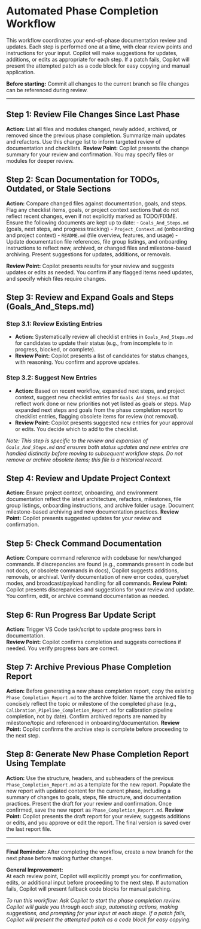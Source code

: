 # Automated Phase Completion Workflow

This workflow coordinates your end-of-phase documentation review and updates. Each step is performed one at a time, with clear review points and instructions for your input. Copilot will make suggestions for updates, additions, or edits as appropriate for each step. If a patch fails, Copilot will present the attempted patch as a code block for easy copying and manual application.

**Before starting:** Commit all changes to the current branch so file changes can be referenced during review.

---

## Step 1: Review File Changes Since Last Phase

**Action:** List all files and modules changed, newly added, archived, or removed since the previous phase completion. Summarize main updates and refactors. Use this change list to inform targeted review of documentation and checklists.
**Review Point:** Copilot presents the change summary for your review and confirmation. You may specify files or modules for deeper review.

## Step 2: Scan Documentation for TODOs, Outdated, or Stale Sections

**Action:** Compare changed files against documentation, goals, and steps. Flag any checklist items, goals, or project context sections that do not reflect recent changes, even if not explicitly marked as TODO/FIXME. Ensure the following documents are kept up to date:
	- `Goals_And_Steps.md` (goals, next steps, and progress tracking)
	- `Project_Context.md` (onboarding and project context)
	- `README.md` (file overview, features, and usage)
	- Update documentation file references, file group listings, and onboarding instructions to reflect new, archived, or changed files and milestone-based archiving.
Present suggestions for updates, additions, or removals.

**Review Point:** Copilot presents results for your review and suggests updates or edits as needed. You confirm if any flagged items need updates, and specify which files require changes.

## Step 3: Review and Expand Goals and Steps (Goals_And_Steps.md)

### Step 3.1: Review Existing Entries

- **Action:** Systematically review all checklist entries in `Goals_And_Steps.md` for candidates to update their status (e.g., from incomplete to in progress, blocked, or complete).
- **Review Point:** Copilot presents a list of candidates for status changes, with reasoning. You confirm and approve updates.

### Step 3.2: Suggest New Entries

- **Action:** Based on recent workflow, expanded next steps, and project context, suggest new checklist entries for `Goals_And_Steps.md` that reflect work done or new priorities not yet listed as goals or steps. Map expanded next steps and goals from the phase completion report to checklist entries, flagging obsolete items for review (not removal).
- **Review Point:** Copilot presents suggested new entries for your approval or edits. You decide which to add to the checklist.

*Note: This step is specific to the review and expansion of `Goals_And_Steps.md` and ensures both status updates and new entries are handled distinctly before moving to subsequent workflow steps. Do not remove or archive obsolete items; this file is a historical record.*

## Step 4: Review and Update Project Context

**Action:** Ensure project context, onboarding, and environment documentation reflect the latest architecture, refactors, milestones, file group listings, onboarding instructions, and archive folder usage. Document milestone-based archiving and new documentation practices.
**Review Point:** Copilot presents suggested updates for your review and confirmation.

## Step 5: Check Command Documentation

**Action:** Compare command reference with codebase for new/changed commands. If discrepancies are found (e.g., commands present in code but not docs, or obsolete commands in docs), Copilot suggests additions, removals, or archival. Verify documentation of new error codes, query/set modes, and broadcast/payload handling for all commands.
**Review Point:** Copilot presents discrepancies and suggestions for your review and update. You confirm, edit, or archive command documentation as needed.

## Step 6: Run Progress Bar Update Script

**Action:** Trigger VS Code task/script to update progress bars in documentation.  
**Review Point:** Copilot confirms completion and suggests corrections if needed. You verify progress bars are correct.

## Step 7: Archive Previous Phase Completion Report

**Action:** Before generating a new phase completion report, copy the existing `Phase_Completion_Report.md` to the archive folder. Name the archived file to concisely reflect the topic or milestone of the completed phase (e.g., `Calibration_Pipeline_Completion_Report.md` for calibration pipeline completion, not by date). Confirm archived reports are named by milestone/topic and referenced in onboarding/documentation.
**Review Point:** Copilot confirms the archive step is complete before proceeding to the next step.

## Step 8: Generate New Phase Completion Report Using Template

**Action:** Use the structure, headers, and subheaders of the previous `Phase_Completion_Report.md` as a template for the new report. Populate the new report with updated content for the current phase, including a summary of changes to goals, steps, file structure, and documentation practices. Present the draft for your review and confirmation. Once confirmed, save the new report as `Phase_Completion_Report.md`.
**Review Point:** Copilot presents the draft report for your review, suggests additions or edits, and you approve or edit the report. The final version is saved over the last report file.

---

---

**Final Reminder:** After completing the workflow, create a new branch for the next phase before making further changes.

**General Improvement:**  
At each review point, Copilot will explicitly prompt you for confirmation, edits, or additional input before proceeding to the next step. If automation fails, Copilot will present fallback code blocks for manual patching.

*To run this workflow: Ask Copilot to start the phase completion review. Copilot will guide you through each step, automating actions, making suggestions, and prompting for your input at each stage. If a patch fails, Copilot will present the attempted patch as a code block for easy copying.*
